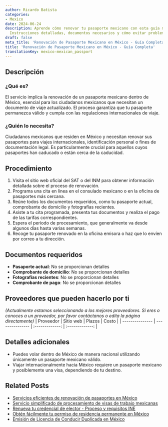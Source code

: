 ```yaml
---
author: Ricardo Batista
categories:
- Mexico
date: 2024-06-24
description: Aprende cómo renovar tu pasaporte mexicano con esta guía meticulosa.
  Instrucciones detalladas, documentos necesarios y cómo evitar problemas comunes.
draft: false
meta_title: 'Renovación de Pasaporte Mexicano en México - Guía Completa'
title: 'Renovación de Pasaporte Mexicano en México - Guía Completa'
translationKey: mexico-mexican_passport
---
```



## Descripción
### ¿Qué es?
El servicio implica la renovación de un pasaporte mexicano dentro de México, esencial para los ciudadanos mexicanos que necesitan un documento de viaje actualizado. El proceso garantiza que tu pasaporte permanezca válido y cumpla con las regulaciones internacionales de viaje.

### ¿Quién lo necesita?
Ciudadanos mexicanos que residen en México y necesitan renovar sus pasaportes para viajes internacionales, identificación personal o fines de documentación legal. Es particularmente crucial para aquellos cuyos pasaportes han caducado o están cerca de la caducidad.

## Procedimiento

1. Visita el sitio web oficial del SAT o del INM para obtener información detallada sobre el proceso de renovación.
2. Programa una cita en línea en el consulado mexicano o en la oficina de pasaportes más cercana.
3. Reúne todos los documentos requeridos, como tu pasaporte actual, comprobante de domicilio y fotografías recientes.
4. Asiste a tu cita programada, presenta tus documentos y realiza el pago de las tarifas correspondientes.
5. Espera el período de procesamiento, que generalmente va desde algunos días hasta varias semanas.
6. Recoge tu pasaporte renovado en la oficina emisora o haz que lo envíen por correo a tu dirección.

## Documentos requeridos

- **Pasaporte actual**: No se proporcionan detalles
- **Comprobante de domicilio**: No se proporcionan detalles
- **Fotografías recientes**: No se proporcionan detalles
- **Comprobante de pago**: No se proporcionan detalles

## Proveedores que pueden hacerlo por ti
_(Actualmente estamos seleccionando a los mejores proveedores. Si eres o conoces a un proveedor, por favor contáctanos o edita la página directamente)_
| Proveedor       |     Sitio web     |     Plazos    |       Costo      |
| --------------- | --------------- |  :-------------: | :-------------: |

## Detalles adicionales

- Puedes volar dentro de México de manera nacional utilizando únicamente un pasaporte mexicano válido.
- Viajar internacionalmente hacia México requiere un pasaporte mexicano y posiblemente una visa, dependiendo de tu destino.
## Related Posts

- [Servicios eficientes de renovación de pasaportes en México](https://tramitit.com/spanish/guides/mexico/renovación_de_pasaporte/)
- [Servicio simplificado de procesamiento de visas de trabajo mexicanas](https://tramitit.com/spanish/guides/mexico/trámite_de_visa_de_trabajo/)
- [Renueva tu credencial de elector - Proceso y requisitos INE](https://tramitit.com/spanish/guides/mexico/renovación_de_credencial_para_votar/)
- [Obtén fácilmente tu permiso de residencia permanente en México](https://tramitit.com/spanish/guides/mexico/permiso_de_residencia_permanente/)
- [Emisión de Licencia de Conducir Duplicada en México](https://tramitit.com/spanish/guides/mexico/expedición_de_duplicado_de_licencia_de_conducir/)